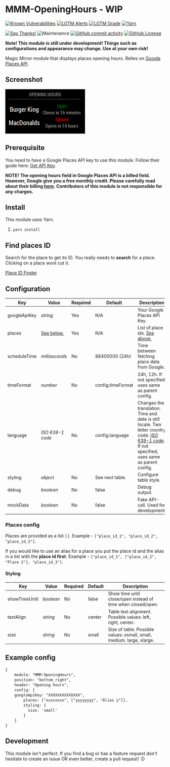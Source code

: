 # MMM-OpeningHours - WIP

[![Known Vulnerabilities](https://snyk.io/test/github/Menturan/MMM-OpeningHours/badge.svg)](https://snyk.io/test/github/Menturan/MMM-OpeningHours)
[![LGTM Alerts](https://img.shields.io/lgtm/alerts/g/Menturan/MMM-OpeningHours.svg?style=flat-square)](https://lgtm.com/projects/g/Menturan/MMM-OpeningHours/alerts?mode=list)
[![LGTM Grade](https://img.shields.io/lgtm/grade/javascript/g/Menturan/MMM-OpeningHours.svg?style=flat-square)](https://lgtm.com/projects/g/Menturan/MMM-OpeningHours/)
[![Yarn](https://img.shields.io/badge/dependency%20manager-Yarn-blue.svg?style=flat-square)](https://yarnpkg.com)

[![Say Thanks!](https://img.shields.io/badge/Say%20Thanks-!-1EAEDB.svg?style=flat-square)](https://saythanks.io/to/Menturan)
![Maintenance](https://img.shields.io/maintenance/yes/2022.svg?style=flat-square)
[![GitHub commit activity](https://img.shields.io/github/commit-activity/m/Menturan/MMM-OpeningHours.svg?style=flat-square)](https://github.com/Menturan/MMM-OpeningHours/graphs/commit-activity)
[![GitHub License](https://img.shields.io/github/license/Menturan/MMM-OpeningHours.svg?style=flat-square)](https://github.com/Menturan/MMM-OpeningHours/blob/master/LICENSE)


**Note! This module is still under development!
Things such as configurations and appearance may change. Use at your own risk!**

Magic Mirror module that displays places opening hours.
Relies on [Google Places API](https://developers.google.com/places/web-service/intro).

## Screenshot
![Screenshot](screenshot.png)

## Prerequisite

You need to have a Google Places API key to use this module.
Follow their guide here: [Get API Key](https://developers.google.com/places/web-service/get-api-key).

**NOTE! The opening hours field in Google Places API is a billed field.
However, Google give you a free monthly credit.
Please carefully read about their billing [here](https://developers.google.com/places/web-service/usage-and-billing).
Contributors of this module is not responsible for any charges.**

## Install
This module uses Yarn.
1. `yarn install`

## Find places ID
Search for the place to get its ID. You really needs to **search** for a place. Clicking on a place wont cut it.

[Place ID Finder](https://developers.google.com/maps/documentation/javascript/examples/places-placeid-finder)

## Configuration

| Key          | Value             | Required | Default           | Description                                                                                                                                                                                             |
|--------------|-------------------|----------|-------------------|---------------------------------------------------------------------------------------------------------------------------------------------------------------------------------------------------------|
| googleApiKey | _string_          | Yes      | N/A               | Your Google Places API Key.                                                                                                                                                                             |
| places       | [See below.](#places-config)        | Yes      | N/A               | List of place ids. [See above.](#find-places-id)                                                                                                                                                        |
| scheduleTime | _milliseconds_    | No       | 86400000 (24h)    | Time between fetching place data from Google.                                                                                                                                                           |
| timeFormat   | _number_          | No       | config.timeFormat | 24h, 12h. If not specified, uses same as parent config.                                                                                                                                                 |
| language     | _ISO 639-1  code_ | No       | config.language   | Changes the translation. Time and date is still locale. Two letter country code. [ISO 639-1 code](https://en.wikipedia.org/wiki/List_of_ISO_639-1_codes). If not specified, uses same as parent config. |
| styling      | _object_          | No       | See next table.   | Configure table style.
| debug        | _boolean_         | No       | false             | Debug output.                                                                                                                                                                                           |
| mockData     | _boolean_         | No       | false             | Fake API-call. Used for development.                                                                                                                                                                    |

### Places config
Places are provided as a list `[]`. Example - `["place_id_1", "place_id_2", "place_id_3"]`.

If you would like to use an alias for a place you put the place id and the alias in a list with the **place id first**. Example - `["place_id_1", ["place_id_2", "Place 2"], "place_id_3"]`.

#### Styling

| Key           | Value     | Required | Default | Description                                                           |
|---------------|-----------|----------|---------|-----------------------------------------------------------------------|
| showTimeUntil | _boolean_ | No       | false   | Show time until close/open instead of time when closed/open.          |
| textAlign     | _string_  | No       | center  | Table text alignment. Possible values: left, right, center.           |
| size          | _string_  | No       | small   | Size of table. Possible values: xsmall, small, medium. large, xlarge. |


## Example config

```
{
    module: "MMM-OpeningHours",
    position: "bottom_right",
    header: "Opening hours",
    config: {
    googleApiKey: "XXXXXXXXXXXXXX",
        places: ["xxxxxxxx", ["yyyyyyyy", "Alias y"]],
        styling: {
          size: 'small'
        }
    }
}
```
## Development
This module isn't perfect. If you find a bug or has a feature request don't hesitate to create an issue OR even better, create a pull request! :D
